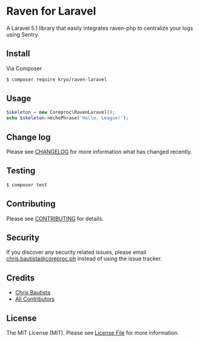 # Raven for Laravel

A Laravel 5.1 library that easily integrates raven-php to centralize your logs using Sentry.

## Install

Via Composer

``` bash
$ composer require kryo/raven-laravel
```

## Usage

``` php
$skeleton = new Coreproc\RavenLaravel();
echo $skeleton->echoPhrase('Hello, League!');
```

## Change log

Please see [CHANGELOG](CHANGELOG.md) for more information what has changed recently.

## Testing

``` bash
$ composer test
```

## Contributing

Please see [CONTRIBUTING](CONTRIBUTING.md) for details.

## Security

If you discover any security related issues, please email chris.bautista@coreproc.ph instead of using the issue tracker.

## Credits

- [Chris Bautista](https://github.com/chrisbjr)
- [All Contributors](../../contributors)

## License

The MIT License (MIT). Please see [License File](LICENSE.md) for more information.
